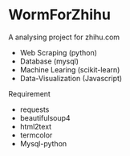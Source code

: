 # WormForZhihu

A analysing project for zhihu.com

* Web Scraping (python)
* Database (mysql)
* Machine Learing (scikit-learn)
* Data-Visualization (Javascript)

Requirement

* requests
* beautifulsoup4
* html2text
* termcolor
* Mysql-python

